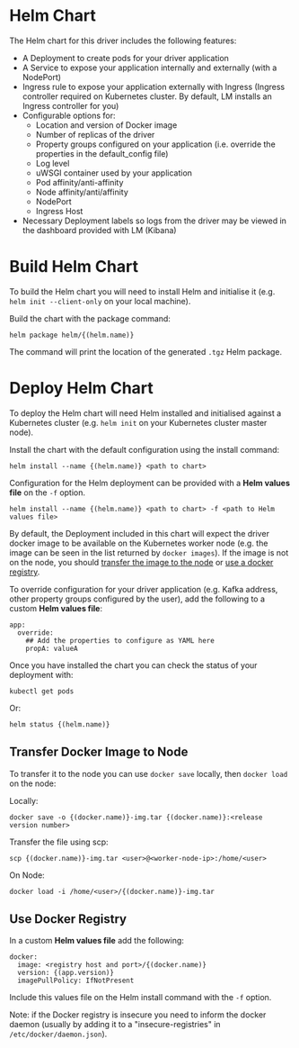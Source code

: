 # Helm Chart

The Helm chart for this driver includes the following features:

- A Deployment to create pods for your driver application
- A Service to expose your application internally and externally (with a NodePort)
- Ingress rule to expose your application externally with Ingress (Ingress controller required on Kubernetes cluster. By default, LM installs an Ingress controller for you)
- Configurable options for:
    - Location and version of Docker image
    - Number of replicas of the driver
    - Property groups configured on your application (i.e. override the properties in the default_config file)
    - Log level
    - uWSGI container used by your application
    - Pod affinity/anti-affinity
    - Node affinity/anti/affinity
    - NodePort
    - Ingress Host
- Necessary Deployment labels so logs from the driver may be viewed in the dashboard provided with LM (Kibana)

# Build Helm Chart

To build the Helm chart you will need to install Helm and initialise it (e.g. `helm init --client-only` on your local machine).

Build the chart with the package command:

```
helm package helm/{(helm.name)}
```

The command will print the location of the generated `.tgz` Helm package.

# Deploy Helm Chart

To deploy the Helm chart will need Helm installed and initialised against a Kubernetes cluster (e.g. `helm init` on your Kubernetes cluster master node).

Install the chart with the default configuration using the install command:

```
helm install --name {(helm.name)} <path to chart>
```

Configuration for the Helm deployment can be provided with a **Helm values file** on the `-f` option. 

```
helm install --name {(helm.name)} <path to chart> -f <path to Helm values file>
```

By default, the Deployment included in this chart will expect the driver docker image to be available on the Kubernetes worker node (e.g. the image can be seen in the list returned by `docker images`). If the image is not on the node, you should [transfer the image to the node](#transfer-docker-image-to-node) or [use a docker registry](#use-docker-registry).

To override configuration for your driver application (e.g. Kafka address, other property groups configured by the user), add the following to a custom **Helm values file**:

```
app:
  override:
    ## Add the properties to configure as YAML here
    propA: valueA 
```

Once you have installed the chart you can check the status of your deployment with:

```
kubectl get pods
```

Or:

```
helm status {(helm.name)}
```

## Transfer Docker Image to Node

To transfer it to the node you can use `docker save` locally, then `docker load` on the node:

Locally:
```
docker save -o {(docker.name)}-img.tar {(docker.name)}:<release version number>
```

Transfer the file using scp:
```
scp {(docker.name)}-img.tar <user>@<worker-node-ip>:/home/<user>
```

On Node:
```
docker load -i /home/<user>/{(docker.name)}-img.tar
```

## Use Docker Registry

In a custom **Helm values file** add the following:

```
docker:
  image: <registry host and port>/{(docker.name)}
  version: {(app.version)}
  imagePullPolicy: IfNotPresent
```

Include this values file on the Helm install command with the `-f` option.

Note: if the Docker registry is insecure you need to inform the docker daemon (usually by adding it to a "insecure-registries" in `/etc/docker/daemon.json`).
